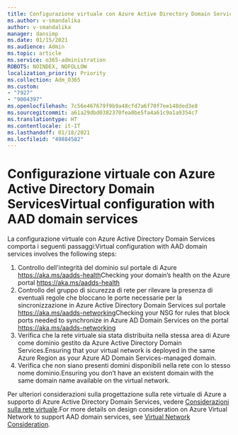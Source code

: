 ```yaml
---
title: Configurazione virtuale con Azure Active Directory Domain Services
ms.author: v-smandalika
author: v-smandalika
manager: dansimp
ms.date: 01/15/2021
ms.audience: Admin
ms.topic: article
ms.service: o365-administration
ROBOTS: NOINDEX, NOFOLLOW
localization_priority: Priority
ms.collection: Adm_O365
ms.custom:
- "7927"
- "9004397"
ms.openlocfilehash: 7c56e467679f9b9a48cfd7a6f70f7ee148ded3e8
ms.sourcegitcommit: a61a29dbd0382370fea0be5fa4a61c9a1a9354c7
ms.translationtype: HT
ms.contentlocale: it-IT
ms.lasthandoff: 01/18/2021
ms.locfileid: "49884582"
---
```

# <a name="virtual-configuration-with-aad-domain-services"></a><span data-ttu-id="fa0a1-102">Configurazione virtuale con Azure Active Directory Domain Services</span><span class="sxs-lookup"><span data-stu-id="fa0a1-102">Virtual configuration with AAD domain services</span></span>

<span data-ttu-id="fa0a1-103">La configurazione virtuale con Azure Active Directory Domain Services comporta i seguenti passaggi:</span><span class="sxs-lookup"><span data-stu-id="fa0a1-103">Virtual configuration with AAD domain services involves the following steps:</span></span> 

1. <span data-ttu-id="fa0a1-104">Controllo dell'integrità del dominio sul portale di Azure https://aka.ms/aadds-health</span><span class="sxs-lookup"><span data-stu-id="fa0a1-104">Checking your domain’s health on the Azure portal https://aka.ms/aadds-health</span></span>
2. <span data-ttu-id="fa0a1-105">Controllo del gruppo di sicurezza di rete per rilevare la presenza di eventuali regole che bloccano le porte necessarie per la sincronizzazione in Azure Active Directory Domain Services sul portale https://aka.ms/aadds-networking</span><span class="sxs-lookup"><span data-stu-id="fa0a1-105">Checking your NSG for rules that block ports needed to synchronize in Azure AD Domain Services on the portal https://aka.ms/aadds-networking</span></span>
3. <span data-ttu-id="fa0a1-106">Verifica che la rete virtuale sia stata distribuita nella stessa area di Azure come dominio gestito da Azure Active Directory Domain Services.</span><span class="sxs-lookup"><span data-stu-id="fa0a1-106">Ensuring that your virtual network is deployed in the same Azure Region as your Azure AD Domain Services-managed domain.</span></span>
4. <span data-ttu-id="fa0a1-107">Verifica che non siano presenti domini disponibili nella rete con lo stesso nome dominio.</span><span class="sxs-lookup"><span data-stu-id="fa0a1-107">Ensuring you don’t have an existent domain with the same domain name available on the virtual network.</span></span>

<span data-ttu-id="fa0a1-108">Per ulteriori considerazioni sulla progettazione sulla rete virtuale di Azure a supporto di Azure Active Directory Domain Services, vedere [Considerazioni sulla rete virtuale](https://docs.microsoft.com/azure/active-directory-domain-services/network-considerations).</span><span class="sxs-lookup"><span data-stu-id="fa0a1-108">For more details on design consideration on Azure Virtual Network to support AAD domain services, see [Virtual Network Consideration](https://docs.microsoft.com/azure/active-directory-domain-services/network-considerations).</span></span>

